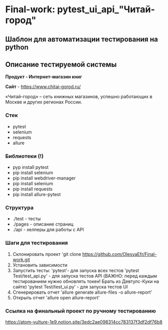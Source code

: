# Final-work: pytest_ui_api_"Читай-город"

## Шаблон для автоматизации тестирования на python

## Описание тестируемой системы
**Продукт - Интернет-магазин книг** 

**Сайт** - https://www.chitai-gorod.ru/

«Читай-город» – сеть книжных магазинов, успешно работающих в Москве и других регионах России.

### Стек
- pytest
- selenium
- requests
- allure

### Библиотеки (!)
- pyp install pytest
- pip install selenium
- pip install webdriver-manager
- pip install selenium
- pip install requests
- pip install allure-pytest

### Структура
- ./test - тесты
- ./pages - описание страниц
- ./api - хелперы для работы с API

### Шаги для тестирования

1. Склонировать проект 'git clone https://github.com/OlesyaEfr/Final-work.git
2. Установить зависимости
3. Запустить тесты: 'pytest'- для запуска всех тестов
                    'pytest Test/test_api.py' - для запуска тестов API (ВАЖНО: перед каждым тестированием нужно обновлять токен! Брать из Девтулс-Куки на сайте)
                    'pytest Test/test_ui.py' - для запуска тестов UI
4. Сгенерировать отчет 'allure generate allure-files -o allure-report'
5. Открыть отчет 'allure open allure-report'

### Ссылка на финальный проект по ручному тестированию
https://atom-vulture-1e9.notion.site/3edc2ae098314cc783137f3df2df76b8
